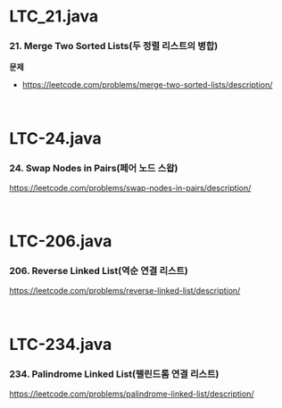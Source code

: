 # LTC_21.java

### 21. Merge Two Sorted Lists(두 정렬 리스트의 병합)

**문제**

- https://leetcode.com/problems/merge-two-sorted-lists/description/

<br>

# LTC-24.java

### 24. Swap Nodes in Pairs(페어 노드 스왑)

https://leetcode.com/problems/swap-nodes-in-pairs/description/

<br>

# LTC-206.java

### 206. Reverse Linked List(역순 연결 리스트)

https://leetcode.com/problems/reverse-linked-list/description/

<br>

# LTC-234.java

### 234. Palindrome Linked List(팰린드롬 연결 리스트)

https://leetcode.com/problems/palindrome-linked-list/description/
